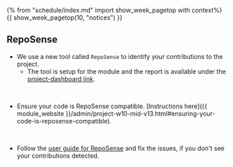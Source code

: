 {% from "schedule/index.md" import show_week_pagetop with context%}
{{ show_week_pagetop(10, "notices") }}

## RepoSense

- We use a new tool called `RepoSense` to identify your contributions to the project.
  - The tool is setup for the module and the report is available under the [project-dashboard link](https://nuscs2113-ay1819s2.github.io/dashboard-beta). 

<br>

- Ensure your code is RepoSense compatible. [Instructions here]({{ module_website }}/admin/project-w10-mid-v13.html#ensuring-your-code-is-reposense-compatible).

<br>

- Follow the [user guide for RepoSense](https://github.com/reposense/RepoSense/blob/release/docs/UserGuide.md) and fix the issues, if you don't see your contributions detected.